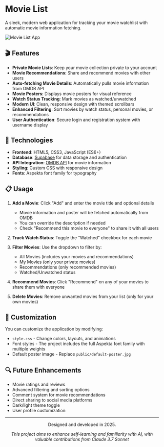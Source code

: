 # Movie List

A sleek, modern web application for tracking your movie watchlist with automatic movie information fetching.

![Movie List App](public/default-poster.jpg)

## 🎬 Features

- **Private Movie Lists**: Keep your movie collection private to your account
- **Movie Recommendations**: Share and recommend movies with other users
- **Auto-fetching Movie Details**: Automatically pulls movie information from OMDB API
- **Movie Posters**: Displays movie posters for visual reference
- **Watch Status Tracking**: Mark movies as watched/unwatched
- **Modern UI**: Clean, responsive design with themed scrollbars
- **Enhanced Filtering**: Sort movies by watch status, personal movies, or recommendations
- **User Authentication**: Secure login and registration system with username display

## 🚀 Technologies

- **Frontend**: HTML5, CSS3, JavaScript (ES6+)
- **Database**: [Supabase](https://supabase.com) for data storage and authentication
- **API Integration**: [OMDB API](https://www.omdbapi.com) for movie information
- **Styling**: Custom CSS with responsive design
- **Fonts**: Aspekta font family for typography

## 📋 Usage

1. **Add a Movie**: Click "Add" and enter the movie title and optional details

   - Movie information and poster will be fetched automatically from OMDB
   - You can override the description if needed
   - Check "Recommend this movie to everyone" to share it with all users

2. **Track Watch Status**: Toggle the "Watched" checkbox for each movie

3. **Filter Movies**: Use the dropdown to filter by:

   - All Movies (includes your movies and recommendations)
   - My Movies (only your private movies)
   - Recommendations (only recommended movies)
   - Watched/Unwatched status

4. **Recommend Movies**: Click "Recommend" on any of your movies to share them with everyone

5. **Delete Movies**: Remove unwanted movies from your list (only for your own movies)

## 🎨 Customization

You can customize the application by modifying:

- `style.css` - Change colors, layouts, and animations
- Font styles - The project includes the full Aspekta font family with multiple weights
- Default poster image - Replace `public/default-poster.jpg`

## 🔍 Future Enhancements

- Movie ratings and reviews
- Advanced filtering and sorting options
- Comment system for movie recommendations
- Direct sharing to social media platforms
- Dark/light theme toggle
- User profile customization

---

<p align="center">Designed and developed in 2025.</p>
<p align="center"><i>This project aims to enhance self-learning and familiarity with AI, with valuable contributions from Claude 3.7 Sonnet</i></p>
